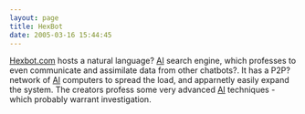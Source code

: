 ```yaml
---
layout: page
title: HexBot
date: 2005-03-16 15:44:45
---
```

<a class="wiki" href="tiki-directory_redirect.php?siteId=70" rel="">Hexbot.com</a> hosts a natural language<a class="wiki wikinew for-review" title="Create page: natural language">?</a> <a class="wiki" href="/wiki/ai.html" title="Artificial Intelligence">AI</a> search engine, which professes to even communicate and assimilate data from other chatbots<a class="wiki wikinew for-review" title="Create page: chatbot">?</a>. It has a P2P<a class="wiki wikinew for-review" title="Create page: P2P">?</a> network of <a class="wiki" href="/wiki/ai.html" title="Artificial Intelligence">AI</a> computers to spread the load, and apparnetly easily expand the system. The creators profess some very advanced <a class="wiki" href="/wiki/ai.html" title="Artificial Intelligence">AI</a> techniques - which probably warrant investigation.
